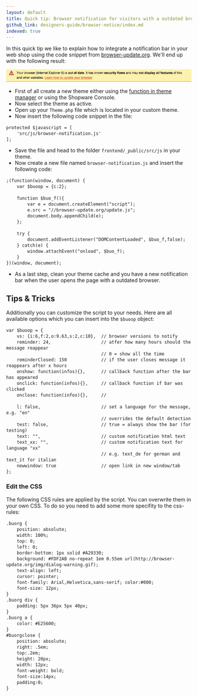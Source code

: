 ```yaml
---
layout: default
title: Quick tip: Browser notification for visitors with a outdated browser
github_link: designers-guide/browser-notice/index.md
indexed: true
---
```


In this quick tip we like to explain how to integrate a notification bar in your web shop using the code snippet from [browser-update.org](http://browser-update.org). We'll end up with the following result:

![Result of the quick tip](preview-browser-notice.png)

* First of all create a new theme either using the [function in theme manager](http://localhost:8000/designers-guide/getting-started/#custom-themes) or using the Shopware Console.
* Now select the theme as active.
* Open up your ```Theme.php``` file which is located in your custom theme.
* Now insert the following code snippet in the file: 

```
protected $javascript = [
    'src/js/browser-notification.js'
];
```
* Save the file and head to the folder ```frontend/_public/src/js``` in your theme.
* Now create a new file named ```browser-notification.js``` and insert the following code:

```
;(function(window, document) {
	var $buoop = {c:2};
	 
	function $buo_f(){ 
		var e = document.createElement("script"); 
		e.src = "//browser-update.org/update.js"; 
		document.body.appendChild(e);
	};
	
	try {
		document.addEventListener("DOMContentLoaded", $buo_f,false);
	} catch(e) {
		window.attachEvent("onload", $buo_f);
	}
})(window, document);
```
* As a last step, clean your theme cache and you have a new notification bar when the user opens the page with a outdated browser.

## Tips & Tricks
Additionally you can customize the script to your needs. Here are all available options which you can insert into the ```$buoop``` object:

```
var $buoop = {
    vs: {i:6,f:2,o:9.63,s:2,c:10},  // browser versions to notify
    reminder: 24,                   // atfer how many hours should the message reappear
                                    // 0 = show all the time
    reminderClosed: 150             // if the user closes message it reappears after x hours
    onshow: function(infos){},      // callback function after the bar has appeared
    onclick: function(infos){},     // callback function if bar was clicked
    onclose: function(infos){},     //

    l: false,                       // set a language for the message, e.g. "en"
                                    // overrides the default detection
    test: false,                    // true = always show the bar (for testing)
    text: "",                       // custom notification html text
    text_xx: "",                    // custom notification text for language "xx"
                                    // e.g. text_de for german and text_it for italian
    newwindow: true                 // open link in new window/tab
};
```

### Edit the CSS
The following CSS rules are applied by the script. You can overwrite them in your own CSS. To do so you need to add some more specifity to the css-rules:

```
.buorg {
    position: absolute;
    width: 100%;
    top: 0;
    left: 0;
    border-bottom: 1px solid #A29330;
    background: #FDF2AB no-repeat 1em 0.55em url(http://browser-update.org/img/dialog-warning.gif);
    text-align: left;
    cursor: pointer;
    font-family: Arial,Helvetica,sans-serif; color:#000;
    font-size: 12px;
}
.buorg div {
    padding: 5px 36px 5px 40px;
}
.buorg a {
    color: #E25600;
}
#buorgclose {
    position: absolute;
    right: .5em;
    top:.2em;
    height: 20px;
    width: 12px;
    font-weight: bold;
    font-size:14px;
    padding:0;
}
```


